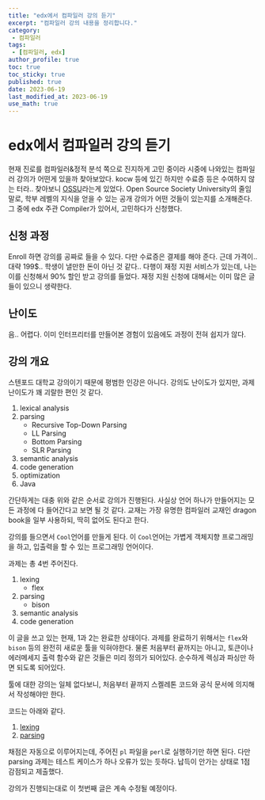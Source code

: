 ```yaml
---
title: "edx에서 컴파일러 강의 듣기"
excerpt: "컴파일러 강의 내용을 정리합니다."
category: 
 - 컴파일러
tags:
 - [컴파일러, edx]
author_profile: true
toc: true
toc_sticky: true
published: true
date: 2023-06-19
last_modified_at: 2023-06-19
use_math: true
---
```


# edx에서 컴파일러 강의 듣기

현재 진로를 컴파일러&정적 분석 쪽으로 진지하게 고민 중이라 시중에 나와있는 컴파일러 강의가 어떤게 있을까 찾아보았다. kocw 등에 있긴 하지만 수료증 등은 수여하지 않는 터라.. 찾아보니 [OSSU](https://github.com/ossu/computer-science)라는게 있었다. Open Source Society University의 줄임말로, 학부 레벨의 지식을 얻을 수 있는 공개 강의가 어떤 것들이 있는지를 소개해준다. 그 중에 edx 주관 Compiler가 있어서, 고민하다가 신청했다.

## 신청 과정

Enroll 하면 강의를 공짜로 들을 수 있다. 다만 수료증은 결제를 해야 준다. 근데 가격이.. 대략 199$.. 학생이 낼만한 돈이 아닌 것 같다.. 다행이 재정 지원 서비스가 있는데, 나는 이를 신청해서 90% 할인 받고 강의를 들었다. 재정 지원 신청에 대해서는 이미 많은 글들이 있으니 생략한다.

## 난이도

음.. 어렵다. 이미 인터프리터를 만들어본 경험이 있음에도 과정이 전혀 쉽지가 않다. 

## 강의 개요

스텐포드 대학교 강의이기 때문에 평범한 인강은 아니다. 강의도 난이도가 있지만, 과제 난이도가 꽤 괴랄한 편인 것 같다. 


1. lexical analysis
2. parsing
    - Recursive Top-Down Parsing
    - LL Parsing
    - Bottom Parsing
    - SLR Parsing
3. semantic analysis
4. code generation
5. optimization
6. Java

간단하게는 대충 위와 같은 순서로 강의가 진행된다. 사실상 언어 하나가 만들어지는 모든 과정에 다 들어간다고 보면 될 것 같다. 교재는 가장 유명한 컴파일러 교재인 dragon book을 일부 사용하되, 딱히 없어도 된다고 한다. 

강의를 들으면서 `Cool`언어를 만들게 된다. 이 `Cool`언어는 가볍게 객체지향 프로그래밍을 하고, 입출력을 할 수 있는 프로그래밍 언어이다. 

과제는 총 4번 주어진다. 

1. lexing
    - flex
2. parsing
    - bison
3. semantic analysis
4. code generation

이 글을 쓰고 있는 현재, 1과 2는 완료한 상태이다. 과제를 완료하기 위해서는 `flex`와 `bison` 등의 완전히 새로운 툴을 익혀야한다. 물론 처음부터 끝까지는 아니고, 토큰이나 에러메세지 출력 함수와 같은 것들은 미리 정의가 되어있다. 순수하게 렉싱과 파싱만 하면 되도록 되어있다. 

툴에 대한 강의는 일체 없다보니, 처음부터 끝까지 스켈레톤 코드와 공식 문서에 의지해서 작성해야만 한다. 

코드는 아래와 같다.

1. [lexing](https://github.com/Seungwuk98/edx-lecture-compiler/tree/master/PA2)
2. [parsing](https://github.com/Seungwuk98/edx-lecture-compiler/tree/master/PA3)

채점은 자동으로 이루어지는데, 주어진 `pl` 파일을 `perl`로 실행하기만 하면 된다. 다만 parsing 과제는 테스트 케이스가 하나 오류가 있는 듯하다. 납득이 안가는 상태로 1점 감점되고 제출했다. 

강의가 진행되는대로 이 첫번째 글은 계속 수정될 예정이다.